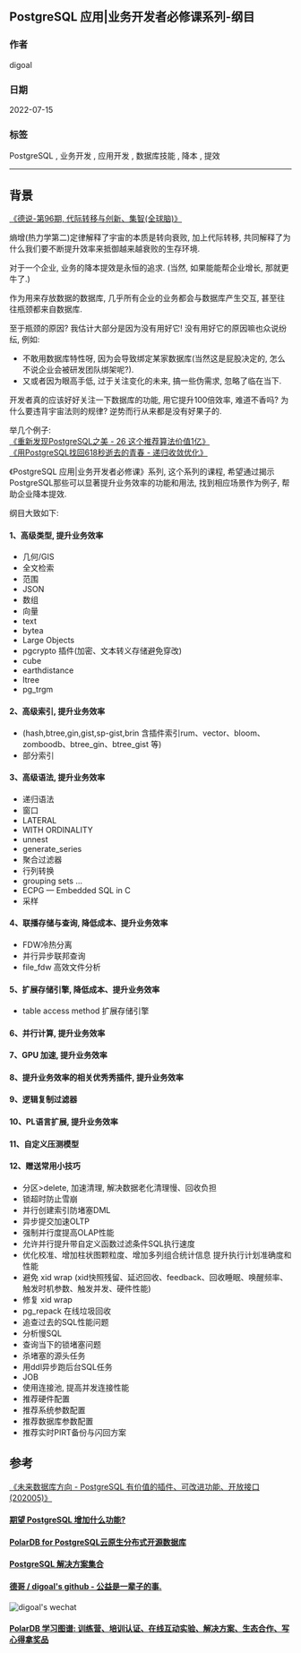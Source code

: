 ## PostgreSQL 应用|业务开发者必修课系列-纲目  
          
### 作者          
digoal          
          
### 日期          
2022-07-15          
          
### 标签          
PostgreSQL , 业务开发 , 应用开发 , 数据库技能 , 降本 , 提效    
          
----          
          
## 背景   
[《德说-第96期, 代际转移与创新、集智(全球脑)》](../202205/20220514_03.md)    
  
熵增(热力学第二)定律解释了宇宙的本质是转向衰败, 加上代际转移, 共同解释了为什么我们要不断提升效率来抵御越来越衰败的生存环境.    
  
对于一个企业, 业务的降本提效是永恒的追求. (当然, 如果能能帮企业增长, 那就更牛了.)    
  
作为用来存放数据的数据库, 几乎所有企业的业务都会与数据库产生交互, 甚至往往瓶颈都来自数据库.   
  
至于瓶颈的原因? 我估计大部分是因为没有用好它! 没有用好它的原因嘛也众说纷纭, 例如:   
- 不敢用数据库特性呀, 因为会导致绑定某家数据库(当然这是屁股决定的, 怎么不说企业会被研发团队绑架呢?).   
- 又或者因为眼高手低, 过于关注变化的未来, 搞一些伪需求, 忽略了临在当下.   
  
开发者真的应该好好关注一下数据库的功能, 用它提升100倍效率, 难道不香吗? 为什么要违背宇宙法则的规律? 逆势而行从来都是没有好果子的.   
  
举几个例子:  
[《重新发现PostgreSQL之美 - 26 这个推荐算法价值1亿》](../202106/20210615_09.md)    
[《用PostgreSQL找回618秒逝去的青春 - 递归收敛优化》](../201612/20161201_01.md)    
  
《PostgreSQL 应用|业务开发者必修课》系列, 这个系列的课程, 希望通过揭示PostgreSQL那些可以显著提升业务效率的功能和用法, 找到相应场景作为例子, 帮助企业降本提效.   
  
纲目大致如下:  
  
#### 1、高级类型, 提升业务效率  
- 几何/GIS  
- 全文检索  
- 范围  
- JSON  
- 数组  
- 向量  
- text  
- bytea  
- Large Objects  
- pgcrypto 插件(加密、文本转义存储避免穿改)  
- cube  
- earthdistance  
- ltree  
- pg_trgm  
  
#### 2、高级索引, 提升业务效率  
- (hash,btree,gin,gist,sp-gist,brin 含插件索引rum、vector、bloom、zomboodb、btree_gin、btree_gist 等)  
- 部分索引  
  
#### 3、高级语法, 提升业务效率  
- 递归语法  
- 窗口  
- LATERAL  
- WITH ORDINALITY  
- unnest  
- generate_series  
- 聚合过滤器  
- 行列转换  
- grouping sets ...   
- ECPG — Embedded SQL in C  
- 采样  
  
#### 4、联播存储与查询, 降低成本、提升业务效率  
- FDW冷热分离  
- 并行异步联邦查询  
- file_fdw 高效文件分析  
  
#### 5、扩展存储引擎, 降低成本、提升业务效率  
- table access method 扩展存储引擎  
  
#### 6、并行计算, 提升业务效率  
  
#### 7、GPU 加速, 提升业务效率  
  
#### 8、提升业务效率的相关优秀秀插件, 提升业务效率  
  
#### 9、逻辑复制过滤器  
  
#### 10、PL语言扩展, 提升业务效率  
  
#### 11、自定义压测模型  
  
#### 12、赠送常用小技巧  
- 分区>delete, 加速清理, 解决数据老化清理慢、回收负担  
- 锁超时防止雪崩  
- 并行创建索引防堵塞DML  
- 异步提交加速OLTP  
- 强制并行度提高OLAP性能  
- 允许并行提升带自定义函数过滤条件SQL执行速度  
- 优化校准、增加柱状图颗粒度、增加多列组合统计信息 提升执行计划准确度和性能  
- 避免 xid wrap (xid快照残留、延迟回收、feedback、回收睡眠、唤醒频率、触发时机参数、触发并发、硬件性能)  
- 修复 xid wrap   
- pg_repack 在线垃圾回收  
- 追查过去的SQL性能问题  
- 分析慢SQL   
- 查询当下的锁堵塞问题  
- 杀堵塞的源头任务  
- 用ddl异步跑后台SQL任务  
- JOB  
- 使用连接池, 提高并发连接性能  
- 推荐硬件配置  
- 推荐系统参数配置  
- 推荐数据库参数配置  
- 推荐实时PIRT备份与闪回方案  
  
## 参考  
[《未来数据库方向 - PostgreSQL 有价值的插件、可改进功能、开放接口 (202005)》](../202005/20200527_06.md)    
  
  
  
#### [期望 PostgreSQL 增加什么功能?](https://github.com/digoal/blog/issues/76 "269ac3d1c492e938c0191101c7238216")
  
  
#### [PolarDB for PostgreSQL云原生分布式开源数据库](https://github.com/ApsaraDB/PolarDB-for-PostgreSQL "57258f76c37864c6e6d23383d05714ea")
  
  
#### [PostgreSQL 解决方案集合](https://yq.aliyun.com/topic/118 "40cff096e9ed7122c512b35d8561d9c8")
  
  
#### [德哥 / digoal's github - 公益是一辈子的事.](https://github.com/digoal/blog/blob/master/README.md "22709685feb7cab07d30f30387f0a9ae")
  
  
![digoal's wechat](../pic/digoal_weixin.jpg "f7ad92eeba24523fd47a6e1a0e691b59")
  
  
#### [PolarDB 学习图谱: 训练营、培训认证、在线互动实验、解决方案、生态合作、写心得拿奖品](https://www.aliyun.com/database/openpolardb/activity "8642f60e04ed0c814bf9cb9677976bd4")
  
